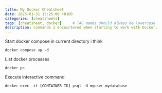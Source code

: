 ```yaml
---
title: My Docker Cheatsheet
date: 2025-01-31 15:25:00 +0100
categories: [cheatsheets]
tags: [cheatsheet, docker]     # TAG names should always be lowercase
description: Commands I encountered when starting to work with Docker.
---
```


Start docker compose in current directory i think
```
docker compose up -d
```

List docker processes
```
docker ps
```

Execute interactive command
```
docker exec -it [CONTAINER ID] psql -U myuser mydatabase
```